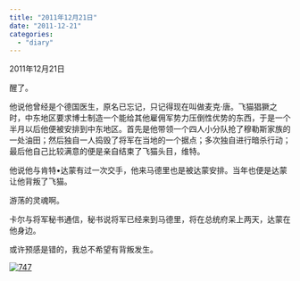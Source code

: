 ```yaml
---
title: "2011年12月21日"
date: "2011-12-21"
categories: 
  - "diary"
---
```


2011年12月21日

醒了。

他说他曾经是个德国医生，原名已忘记，只记得现在叫做麦克·唐。飞猫猖獗之时，中东地区要求博士制造一个能给其他雇佣军势力压倒性优势的东西，于是一个半月以后他便被安排到中东地区。首先是他带领一个四人小分队抢了穆勒斯家族的一处油田；然后独自一人捣毁了将军在当地的一个据点；多次独自进行暗杀行动；最后他自己比较满意的便是亲自结束了飞猫头目，维特。

他说他与肯特•达蒙有过一次交手，他来马德里也是被达蒙安排。当年也便是达蒙让他背叛了飞猫。

游荡的灵魂啊。

卡尔与将军秘书通信，秘书说将军已经来到马德里，将在总统府呆上两天，达蒙在他身边。

或许预感是错的，我总不希望有背叛发生。

[![](/blog/images/747.jpg "747")](http://lofyer.org/wp-content/uploads/2011/12/747.jpg)
